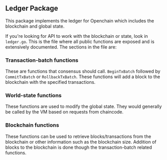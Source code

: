 ## Ledger Package

This package implements the ledger for Openchain which includes the blockchain and global state.

If you're looking for API to work with the blockchain or state, look in `ledger.go`. This is the file where all public functions are exposed and is extensively documented. The sections in the file are:

### Transaction-batch functions

These are functions that consensus should call. `BeginTxBatch` followed by `CommitTxBatch` or `RollbackTxBatch`. These functions will add a block to the blockchain with the specified transactions.

### World-state functions

These functions are used to modify the global state. They would generally be called by the VM based on requests from chaincode.

### Blockchain functions

These functions can be used to retrieve blocks/transactions from the blockchain or other information such as the blockchain size. Addition of blocks to the blockchain is done though the transaction-batch related functions.
